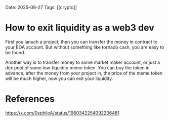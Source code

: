 Date: 2025-08-27
Tags: [[crypto]]

# How to exit liquidity as a web3 dev

First you lanuch a project, then you can transfer the money in contract to your EOA account. But without something like tornado cash, you are easy to be found.

Another way is to transfer money to some market maker account, or just a dex pool of some low-liquidity meme token. You can buy the token in advance, after the money from your project in, the price of the meme token will be much higher, now you can exit your liquidity.

# References
https://x.com/0xphiloA/status/1960342254092206481